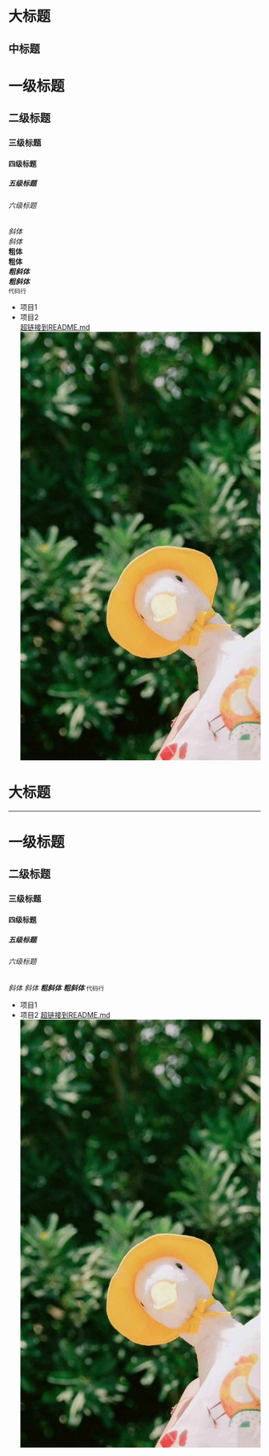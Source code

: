 
大标题
===
中标题
---
# 一级标题
## 二级标题
### 三级标题
#### 四级标题
##### 五级标题
###### 六级标题
*斜体*  
_斜体_  
**粗体**  
__粗体__  
***粗斜体***  
___粗斜体___  
`代码行`  
* 项目1  
* 项目2    
[超链接到README.md](README.md)  
![超链接到图片](1.png)

大标题
===
---
# 一级标题
## 二级标题
### 三级标题
#### 四级标题
##### 五级标题
###### 六级标题
*斜体*
_斜体_
***粗斜体***
___粗斜体___
`代码行`
* 项目1
* 项目2
[超链接到README.md](README.md)
![超链接到图片](1.png)
